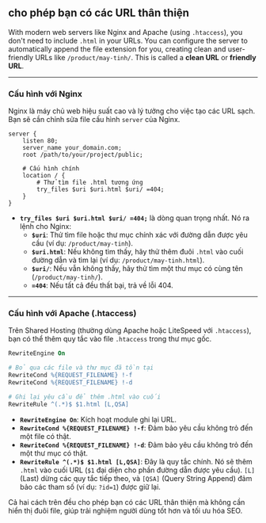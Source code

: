 ## cho phép bạn có các URL thân thiện

With modern web servers like Nginx and Apache (using `.htaccess`), you don't need to include `.html` in your URLs. You can configure the server to automatically append the file extension for you, creating clean and user-friendly URLs like `/product/may-tinh/`. This is called a **clean URL** or **friendly URL**.

-----

### **Cấu hình với Nginx**

Nginx là máy chủ web hiệu suất cao và lý tưởng cho việc tạo các URL sạch. Bạn sẽ cần chỉnh sửa file cấu hình `server` của Nginx.

```nginx
server {
    listen 80;
    server_name your_domain.com;
    root /path/to/your/project/public;

    # Cấu hình chính
    location / {
        # Thử tìm file .html tương ứng
        try_files $uri $uri.html $uri/ =404;
    }
}
```

  * **`try_files $uri $uri.html $uri/ =404;`** là dòng quan trọng nhất. Nó ra lệnh cho Nginx:
      * **`$uri`**: Thử tìm file hoặc thư mục chính xác với đường dẫn được yêu cầu (ví dụ: `/product/may-tinh`).
      * **`$uri.html`**: Nếu không tìm thấy, hãy thử thêm đuôi `.html` vào cuối đường dẫn và tìm lại (ví dụ: `/product/may-tinh.html`).
      * **`$uri/`**: Nếu vẫn không thấy, hãy thử tìm một thư mục có cùng tên (`/product/may-tinh/`).
      * **`=404`**: Nếu tất cả đều thất bại, trả về lỗi 404.

-----

### **Cấu hình với Apache (.htaccess)**

Trên Shared Hosting (thường dùng Apache hoặc LiteSpeed với `.htaccess`), bạn có thể thêm quy tắc vào file `.htaccess` trong thư mục gốc.

```apache
RewriteEngine On

# Bỏ qua các file và thư mục đã tồn tại
RewriteCond %{REQUEST_FILENAME} !-f
RewriteCond %{REQUEST_FILENAME} !-d

# Ghi lại yêu cầu để thêm .html vào cuối
RewriteRule ^(.*)$ $1.html [L,QSA]
```

  * **`RewriteEngine On`**: Kích hoạt module ghi lại URL.
  * **`RewriteCond %{REQUEST_FILENAME} !-f`**: Đảm bảo yêu cầu không trỏ đến một file có thật.
  * **`RewriteCond %{REQUEST_FILENAME} !-d`**: Đảm bảo yêu cầu không trỏ đến một thư mục có thật.
  * **`RewriteRule ^(.*)$ $1.html [L,QSA]`**: Đây là quy tắc chính. Nó sẽ thêm `.html` vào cuối URL (`$1` đại diện cho phần đường dẫn được yêu cầu). `[L]` (Last) dừng các quy tắc tiếp theo, và `[QSA]` (Query String Append) đảm bảo các tham số (ví dụ: `?id=1`) được giữ lại.

Cả hai cách trên đều cho phép bạn có các URL thân thiện mà không cần hiển thị đuôi file, giúp trải nghiệm người dùng tốt hơn và tối ưu hóa SEO.